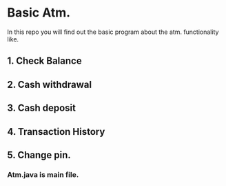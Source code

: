 # Basic Atm.
In this repo you will find out the basic program about the atm.
functionality like.
## 1. Check Balance
## 2. Cash withdrawal 
## 3. Cash deposit 
## 4. Transaction History
## 5. Change pin.

### Atm.java is main file.
